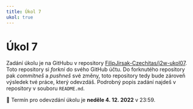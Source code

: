 ```yaml
---
title: Úkol 7
ukol: true
---
```

# Úkol 7

Zadání úkolu je na GitHubu v repository [FilipJirsak-Czechitas/j2w-ukol07](https://github.com/FilipJirsak-Czechitas/j2w-ukol07). Toto repository si _forkni_ do svého GitHub účtu. Do forknutého repository
pak _commitneš_ a _pushneš_ své změny, toto repository tedy bude zároveň výsledek tvé práce, který odevzdáš. Podrobný popis zadání najdeš v repository v souboru `README.md`.

📆 Termín pro odevzdání úkolu je **neděle 4. 12. 2022** v 23:59.
